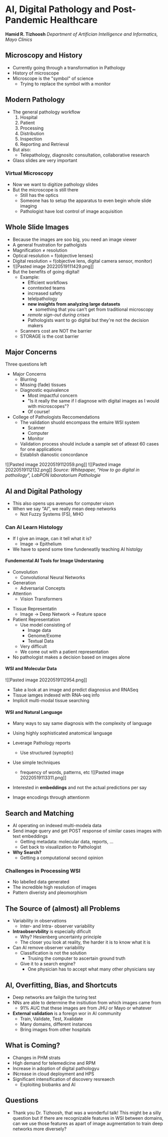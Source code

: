 # AI, Digital Pathology and Post-Pandemic Healthcare
**Hamid R. Tizhoosh**
*Department of Artifician Intelligence and Informatics, Mayo Clinics*

## Microscopy and History
- Currently going through a transformation in Pathology
- History of microscope
- Microscope is the "symbol" of science
	- Trying to replace the symbol with a monitor

## Modern Pathology
- The general pathology workflow
	1. Hospital
	2. Patient
	3. Processing
	4. Distribution
	5. Inspection
	6. Reporting and Retrieval
- But also:
	- Telepathology, diagnositc consultation, collaborative research
- Glass slides are very important

### Virtual Microscopy
- Now we want to digitize pathology slides
- But the microscope is still there
	- Still has the optics
	- Someone has to setup the apparatus to even begin whole slide imaging
	- Pathologist have lost control of image acquisition

## Whole Slide Images
- Because the images are soo big, you need an image viewer
- A general frustration for patholgists
- Magnification $\neq$ resolution
- Optical resolution = f(objective lenses)
- Digital resolution = f(objective lens, digital camera sensor, monitor)
- ![[Pasted image 20220519111429.png]]
- But the benefits of going digital!
	- Example:
		- Efficient workflows
		- conntexted teams
		- increased safety
		- telelpathology
		- **new insights from analyzing large datasets**
			- something that you can't get from traditional microscopy
		- *remote sign-out during crises*
		- Pathologists want to go digital but they're not the decision makers
	- Scanners cost are NOT the barrier
	- STORAGE is the cost barrier


## Major Concerns
Three questions left
- Major Concerns
	- Blurring
	- Missing (fade) tissues
	- Diagnostic equivalence
		- Most impactful concern
		- "Is it really the same if I diagnose with digital images as I would with microscopes"?
		- Of course!
- College of Pathologists Reccomendations
	- The validation shuold encompass the entuire WSI system
		- Scanner
		- Computer
		- Monitor
	- Validation process should include a sample set of atleast 60 cases for one applications
	- Establish dianostic concordance


![[Pasted image 20220519112059.png]]
![[Pasted image 20220519112132.png]]
*Source: Whitepaper, "How to go digital in pathoilogy", LabPON laboratorium Pathologie*

## AI and Digital Pathology
- This also opens ups avenues for computer vison
- When we say "AI", we really mean deep networks
	- Not Fuzzy Systems (FS), MHO

### Can AI Learn Histology
- If I give an image, can it tell what it is?
	- Image -> Epithelium
- We have to spend some time fundeneatlly teaching AI histolgy

#### Fundemental AI Tools for Image Understaning
- Convolution
	- Convolutional Neural Networks
- Generation
	- Adversarial Concepts
- Attention
	- Vision Transformers


* Tissue Representatin
	* Image -> Deep Network -> Feature space
* Patient Representation
	* Use model consisting of
		* Image data
		* Genome/Exome
		* Textual Data
	* Very difficult
	* We come out with a patient representation
* No pathologist makes a decision based on images alone


#### WSI and Molecular Data
![[Pasted image 20220519112954.png]]
- Take a look at an image and predict diagnosius and RNASeq 
- Tissue iamges indexed with RNA-seq info
- Implicit multi-modal tissue searching

#### WSI and Natural Language
- Many ways to say same diagnosis with the complexity of language
- Using highly sophisticated anatomical language
- Leverage Pathology reports
	- Use structured (synoptic)
- Use simple techniques
	- frequency of words, patterns, etc
![[Pasted image 20220519113311.png]]

- Interested in **embeddings** and not the actual predictions per say
- Image encodings through attentionm

## Search and Matching
- AI operating on indexed multi-modela data
- Send image query and get POST response of similar cases images with text embeddings
	- Getting metadata: molecular data, reports, ...
	- Get back to visualization to Pathologist
- **Why Search?**
	- Getting a computational second opinion

### Challenges in Processing WSI
- No labelled data generated
- The incredible high resolution of images
- Pattern diveristy and pleomorphism

## The Source of (almost) all Problems
- Variability in observations
	- Inter- and Intra- observer variability
- **Intraobservbility** is especially dificult
	- Why? Hesienberg uncertainty principle
	- The closer you look at reality, the harder it is to know what it is
- Can AI remove observer variability
	- Classification is not the solution
		- Trusing the computer to ascertain ground truth
	- Give it to a search engine?
		- One physician has to accept what many other physicians say

## AI, Overfitting, Bias, and Shortcuts
- Deep networks are failgin the turing test
- NNs are able to determine the insitiution from which images came from
	- 91% AUC that these images are from JHU or Mayo or whatever
- **External validation** is a foreign wor in AI community
	- Train, Validate, Test, Xvalidate
	- Many domains, different instances
	- Bring images from other hospitals


## What is Coming?
- Changes in PHM strats
- High demand for telemedicine and RPM
- Increase in adoption of digital pathologyu
- INcrease in cloud deployment and HPS
- Significant intensification of discovery resreaech
	- Exploiting biobanks and AI

## Questions
- Thank you Dr. Tizhoosh, that was a wonderful talk! This might be a silly question but if there are recognizable features in WSI between domains, can we use those features as apart of image augmentation to train deep networks more diversely?

